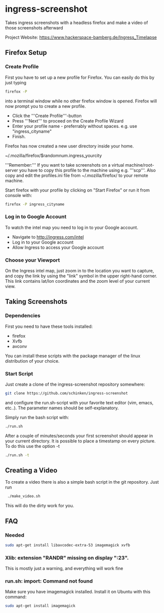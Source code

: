 # ingress-screenshot


Takes ingress screenshots with a headless firefox and make a video of those screenshots afterward

Project Website: https://www.hackerspace-bamberg.de/Ingress_Timelapse

## Firefox Setup
### Create Profile

First you have to set up a new profile for Firefox. You can easily do this by just typing

````bash
firefox -P
````

into a terminal window while no other firefox window is opened. Firefox will now prompt you to create a new profile.

* Click the '''Create Profile'''-button
* Press '''Next''' to proceed on the Create Profile Wizard
* Enter your profile name - preferrably without spaces. e.g. use "ingress_cityname"
* Finish.

Firefox has now created a new user directory inside your home.

 ~/.mozilla/firefox/$randomnum.ingress_yourcity

'''Remember:''' If you want to take screenshots on a virtual machine/root-server you have to copy this profile to the machine using e.g. '''scp'''. Also copy and edit the profiles.ini file from ~/.mozilla/firefox/ to your remote machine.

Start firefox with your profile by clicking on "Start Firefox" or run it from console with:

````bash
firefox -P ingress_cityname
````

### Log in to Google Account

To watch the intel map you need to log in to your Google account.

* Navigate to http://ingress.com/intel
* Log in to your Google account
* Allow Ingress to access your Google account

### Choose your Viewport

On the Ingress intel map, just zoom in to the location you want to capture, and copy the link by using the "link" symbol in the upper right-hand corner. This link contains lat/lon coordinates and the zoom level of your current view.

## Taking Screenshots

### Dependencies

First you need to have these tools installed:

* firefox
* Xvfb
* avconv

You can install these scripts with the package manager of the linux distribution of your choice.

### Start Script

Just create a clone of the ingress-screenshot repository somewhere:

````bash
git clone https://github.com/schinken/ingress-screenshot
````

and configure the run.sh-script with your favorite text editor (vim, emacs, etc..). The parameter names should be self-explanatory.

Simply run the bash script with:

````bash
./run.sh
````

After a couple of minutes/seconds your first screenshot should appear in your current directory. It is possible to place a timestamp on every picture. To do this use the option -t
    
````bash
./run.sh -t  
````

## Creating a Video

To create a video there is also a simple bash script in the git repository. Just run

````bash
 ./make_video.sh 
````

This will do the dirty work for you.


## FAQ 

### Needed

````bash
sudo apt-get install libavcodec-extra-53 imagemagick xvfb 
````

### Xlib:  extension "RANDR" missing on display ":23". 

This is mostly just a warning, and everything will work fine

### run.sh: import: Command not found

Make sure you have imagemagick installed. Install it on Ubuntu with this command:

````bash 
sudo apt-get install imagemagick
````
